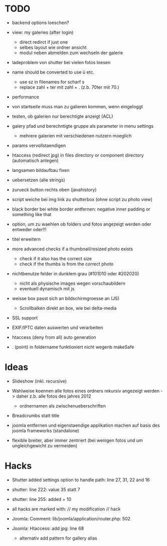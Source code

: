 # TODO
- backend options loeschen?
- view: my galeries (after login)
	- direct redirct if just one
	- selbes layout wie ordner ansicht
	- modul neben abmelden zum wechseln der galerie
	
- ladeproblem von shutter bei vielen fotos loesen
	
- name should be converted to use ü etc.
	- use sz in filenames for scharf s
	- replace zahl + ter mit zahl + . (z.b. 70ter mit 70.)

- performance
- von startseite muss man zu galieren kommen, wenn eingeloggt

- testen, ob galerien nur berechtigte anzeigt (ACL)



- galery pfad und berechntigte gruppe als parameter in menu settings
	- mehrere galerien mit verschiedenen nutzern moeglich
- params vervollstaendigen

- htaccess (redirect jpg) in files directory or component directory (automatisch anlegen)
- langsamen bildaufbau fixen
- uebersetzen (alle strings)

- zurueck button rechts oben (javahistory)
- script weiche bei img link zu shutterbox (ohne script zu photo view)
- black border bei white border entfernen: negative inner padding or something like that

- option, um zu waehlen ob folders und fotos angezeigt werden oder entweder oder!!!
- titel erweitern

- more advanced checks if a thumbnail/resized photo exists
	- check if it also has the correct size
	- check if the thumbs is from the correct photo

- nichtbenutze felder in dunklem grau (#101010 oder #202020)
	- nicht als physische images wegen vorschaubildern
	- eventuell dynamisch mit js

- weisse box passt sich an bildschirmgroesse an (JS)
	- Scrollbalken direkt an box, wie bei delta-media

- SSL support

- EXIF/IPTC daten auswerten und verarbeiten
- htaccess (deny from all) auto generation

- . (point) in foldername funktioniert nicht wegenb makeSafe

# Ideas
- Slideshow (inkl. recursive)

- Wahlweise koennen alle fotos eines ordners rekursiv angezeigt werden
	-> daher z.b. alle fotos des jahres 2012
	- ordnernamen als zwischenueberschriften
	
- Breadcrumbs statt title
- joomla entfernen und eigenstaendige applikation machen auf basis des joomla frameworks (standalone)

- flexible breiter, aber immer zentriert (bei wenigen fotos und um ungleichgewicht zu vermeiden)

# Hacks
- Shutter added settings option to handle path: line 27, 31, 22 and 16
- shutter: line 222: value 35 statt 7
- shutter: line 255: added + 10

- all hacks are marked with: // my modification // hack


- Joomla: Comment: lib/joomla/application/router.php: 502
- Joomla: Htaccess: add jpg: line 68
	- alternativ add pattern for gallery alias
